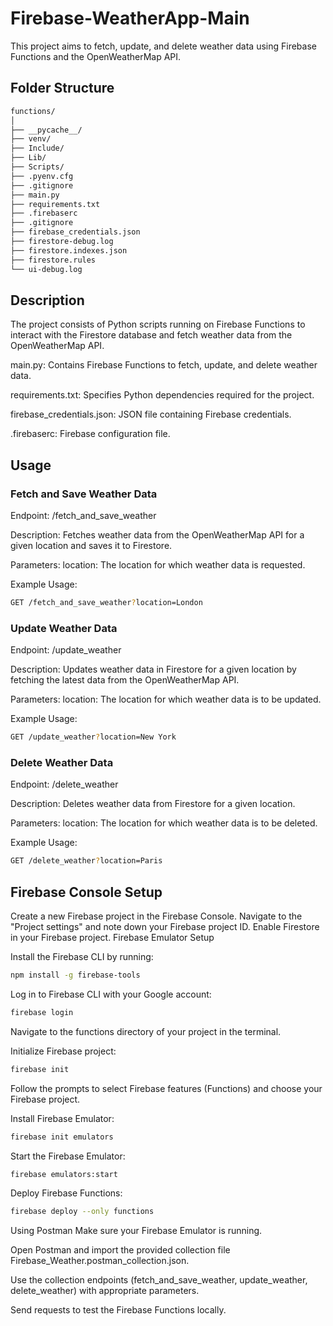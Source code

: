 # Firebase-WeatherApp-Main
This project aims to fetch, update, and delete weather data using Firebase Functions and the OpenWeatherMap API.

## Folder Structure
```bash
functions/
│
├── __pycache__/
├── venv/
├── Include/
├── Lib/
├── Scripts/
├── .pyenv.cfg
├── .gitignore
├── main.py
├── requirements.txt
├── .firebaserc
├── .gitignore
├── firebase_credentials.json
├── firestore-debug.log
├── firestore.indexes.json
├── firestore.rules
└── ui-debug.log
```
## Description
The project consists of Python scripts running on Firebase Functions to interact with the Firestore database and fetch weather data from the OpenWeatherMap API.

main.py: Contains Firebase Functions to fetch, update, and delete weather data.

requirements.txt: Specifies Python dependencies required for the project.

firebase_credentials.json: JSON file containing Firebase credentials.

.firebaserc: Firebase configuration file.

## Usage
### Fetch and Save Weather Data
Endpoint: /fetch_and_save_weather

Description: Fetches weather data from the OpenWeatherMap API for a given location and saves it to Firestore.

Parameters:
location: The location for which weather data is requested.

Example Usage:
```bash
GET /fetch_and_save_weather?location=London
```
### Update Weather Data
Endpoint: /update_weather

Description: Updates weather data in Firestore for a given location by fetching the latest data from the OpenWeatherMap API.

Parameters:
location: The location for which weather data is to be updated.

Example Usage:
```bash
GET /update_weather?location=New York
```
### Delete Weather Data
Endpoint: /delete_weather

Description: Deletes weather data from Firestore for a given location.

Parameters:
location: The location for which weather data is to be deleted.

Example Usage:
```bash
GET /delete_weather?location=Paris
```
## Firebase Console Setup
Create a new Firebase project in the Firebase Console.
Navigate to the "Project settings" and note down your Firebase project ID.
Enable Firestore in your Firebase project.
Firebase Emulator Setup

Install the Firebase CLI by running:
```bash
npm install -g firebase-tools
```

Log in to Firebase CLI with your Google account:
```bash
firebase login
```
Navigate to the functions directory of your project in the terminal.

Initialize Firebase project:
```bash
firebase init
```
Follow the prompts to select Firebase features (Functions) and choose your Firebase project.

Install Firebase Emulator:
```bash
firebase init emulators
```
Start the Firebase Emulator:
```bash
firebase emulators:start
```
Deploy Firebase Functions:
```bash
firebase deploy --only functions
```
Using Postman
Make sure your Firebase Emulator is running.

Open Postman and import the provided collection file Firebase_Weather.postman_collection.json.

Use the collection endpoints (fetch_and_save_weather, update_weather, delete_weather) with appropriate parameters.

Send requests to test the Firebase Functions locally.
